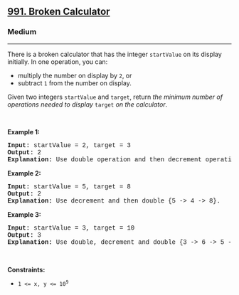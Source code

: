 <h2><a href="https://leetcode.com/problems/broken-calculator/">991. Broken Calculator</a></h2><h3>Medium</h3><hr><div><p>There is a broken calculator that has the integer <code style="font-family: monospace, Bangla158, sans-serif;">startValue</code> on its display initially. In one operation, you can:</p>

<ul>
	<li>multiply the number on display by <code style="font-family: monospace, Bangla158, sans-serif;">2</code>, or</li>
	<li>subtract <code style="font-family: monospace, Bangla158, sans-serif;">1</code> from the number on display.</li>
</ul>

<p>Given two integers <code style="font-family: monospace, Bangla158, sans-serif;">startValue</code> and <code style="font-family: monospace, Bangla158, sans-serif;">target</code>, return <em>the minimum number of operations needed to display </em><code style="font-family: monospace, Bangla158, sans-serif;">target</code><em> on the calculator</em>.</p>

<p>&nbsp;</p>
<p><strong>Example 1:</strong></p>

<pre style="font-family: SFMono-Regular, Consolas, &quot;Liberation Mono&quot;, Menlo, Courier, monospace, Bangla158, sans-serif;"><strong>Input:</strong> startValue = 2, target = 3
<strong>Output:</strong> 2
<strong>Explanation:</strong> Use double operation and then decrement operation {2 -&gt; 4 -&gt; 3}.
</pre>

<p><strong>Example 2:</strong></p>

<pre style="font-family: SFMono-Regular, Consolas, &quot;Liberation Mono&quot;, Menlo, Courier, monospace, Bangla158, sans-serif;"><strong>Input:</strong> startValue = 5, target = 8
<strong>Output:</strong> 2
<strong>Explanation:</strong> Use decrement and then double {5 -&gt; 4 -&gt; 8}.
</pre>

<p><strong>Example 3:</strong></p>

<pre style="font-family: SFMono-Regular, Consolas, &quot;Liberation Mono&quot;, Menlo, Courier, monospace, Bangla158, sans-serif;"><strong>Input:</strong> startValue = 3, target = 10
<strong>Output:</strong> 3
<strong>Explanation:</strong> Use double, decrement and double {3 -&gt; 6 -&gt; 5 -&gt; 10}.
</pre>

<p>&nbsp;</p>
<p><strong>Constraints:</strong></p>

<ul>
	<li><code style="font-family: monospace, Bangla158, sans-serif;">1 &lt;= x, y &lt;= 10<sup>9</sup></code></li>
</ul>
</div>